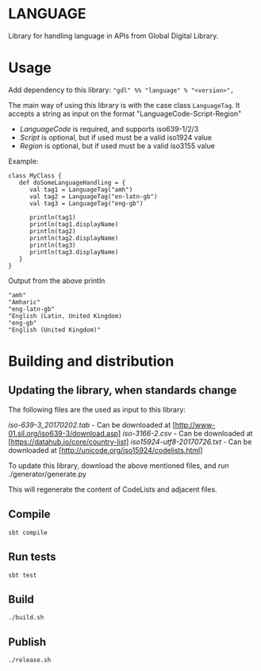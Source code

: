 # LANGUAGE
Library for handling language in APIs from Global Digital Library.

# Usage
Add dependency to this library: `"gdl" %% "language" % "<version>",`

The main way of using this library is with the case class `LanguageTag`.
It accepts a string as input on the format "LanguageCode-Script-Region"
* _LanguageCode_ is required, and supports iso639-1/2/3
* _Script_ is optional, but if used must be a valid iso1924 value
* _Region_ is optional, but if used must be a valid iso3155 value

Example:

    class MyClass {
       def doSomeLanguageHandling = {
          val tag1 = LanguageTag("amh")
          val tag2 = LanguageTag("en-latn-gb")
          val tag3 = LanguageTag("eng-gb")
          
          println(tag1)
          println(tag1.displayName)
          println(tag2)
          println(tag2.displayName)
          println(tag3) 
          println(tag3.displayName)
       }
    }
    
Output from the above println

    "amh"
    "Amharic"
    "eng-latn-gb"
    "English (Latin, United Kingdom)
    "eng-gb"
    "English (United Kingdom)"
 

# Building and distribution

## Updating the library, when standards change
The following files are the used as input to this library:

_iso-639-3_20170202.tab_ - Can be downloaded at [http://www-01.sil.org/iso639-3/download.asp]
_iso-3166-2.csv_ - Can be downloaded at [https://datahub.io/core/country-list]
_iso15924-utf8-20170726.txt_ - Can be downloaded at [http://unicode.org/iso15924/codelists.html]

To update this library, download the above mentioned files, and run ./generator/generate.py

This will regenerate the content of CodeLists and adjacent files.

## Compile
    sbt compile

## Run tests
    sbt test

## Build
    ./build.sh

## Publish
    ./release.sh
